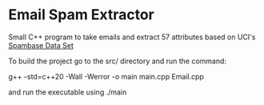 # Email Spam Extractor

Small C++ program to take emails and extract 57 attributes based on UCI's [Spambase Data Set](https://archive.ics.uci.edu/ml/datasets/spambase)

To build the project go to the src/ directory and run the command:

g++ -std=c++20 -Wall -Werror -o main main.cpp Email.cpp        

and run the executable using ./main
